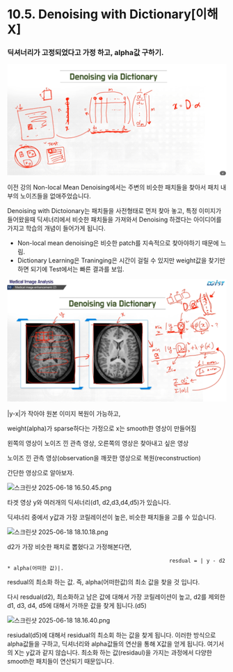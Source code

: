 # 10.5. Denoising with Dictionary[이해X]

### 딕셔너리가 고정되었다고 가정 하고, alpha값 구하기.

![image.png](/assets/의료인공지능/10_5_Denoising_with_Dictionary[이해X]/image.png)

이전 강의 Non-local Mean Denoising에서는 주변의 비슷한 패치들을 찾아서 패치 내부의 노이즈들을 없애주었습니다.

Denoising with Dictoionary는 패치들을 사전형태로 먼저 찾아 놓고, 특정 이미지가 들어왔을때 딕셔너리에서 비슷한 패치들을 가져와서 Denoising 하겠다는 아이디어를 가지고 학습의 개념이 들어가게  됩니다.

- Non-local mean denoising은 비슷한 patch를 지속적으로 찾아야하기 때문에 느림.
- Dictionary Learning은 Traninging은 시간이 걸릴 수 있지만 weight값을 찾기만 하면 되기에 Test에서는 빠른 결과를 보임.

![image.png](/assets/의료인공지능/10_5_Denoising_with_Dictionary[이해X]/image_1.png)

|y-x|가 작아야 원본 이미지 복원이 가능하고,

weight(alpha)가 sparse하다는 가정으로 x는 smooth한 영상이 만들어짐

왼쪽의 영상이 노이즈 낀 관측 영상, 오른쪽의 영상은 찾아내고 싶은 영상

노이즈 낀 관측 영상(observation을 깨끗한 영상으로 복원(reconstruction)

간단한 영상으로 알아보자.

![스크린샷 2025-06-18 16.50.45.png](/assets/의료인공지능/10_5_Denoising_with_Dictionary[이해X]/스크린샷_2025-06-18_16.50.45.png)

타겟 영상 y와 여러개의 딕셔너리(d1, d2,d3,d4,d5)가 있습니다.

딕셔너리 중에서 y값과 가장 코릴레이션이 높은, 비슷한 패치들을 고를 수 있습니다.

![스크린샷 2025-06-18 18.10.18.png](/assets/의료인공지능/10_5_Denoising_with_Dictionary[이해X]/스크린샷_2025-06-18_18.10.18.png)

d2가 가장 비슷한 패치로 뽑혔다고 가정해본다면,

                                                        resdual = | y - d2 * alpha(어떠한 값)|.

resdual의 최소화 하는 값. 즉, alpha(어떠한값)의 최소 값을 찾을 것 입니다. 

다시 resdual(d2), 최소화하고 남은 값에 대해서 가장 코릴레이션이 높고, d2를 제외한 d1, d3, d4, d5에 대해서 가까운 값을 찾게 됩니다.(d5)

![스크린샷 2025-06-18 18.16.40.png](/assets/의료인공지능/10_5_Denoising_with_Dictionary[이해X]/스크린샷_2025-06-18_18.16.40.png)

resiudal(d5)에 대해서 residual의 최소회 하는 값을 찾게 됩니다. 이러한 방식으로 alpha값들을 구하고, 딕셔너리와 alpha값들의 연산을 통해 X값을 얻게 됩니다. 여기서의 X는 y값과 같지 않습니다. 최소화 하는 값(residaul)을 가지는 과정에서 다양한 smooth한 패치들이 연산되기 때문입니다.